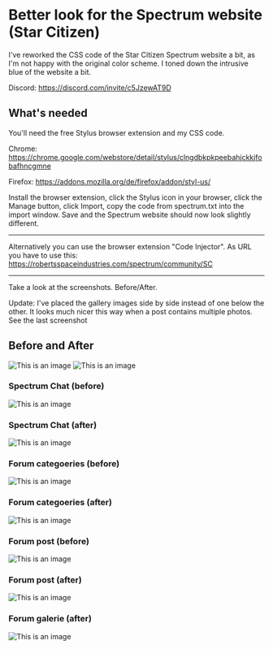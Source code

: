 # Better look for the Spectrum website (Star Citizen)
I've reworked the CSS code of the Star Citizen Spectrum website a bit, as I'm not happy with the original color scheme. I toned down the intrusive blue of the website a bit.

Discord: https://discord.com/invite/c5JzewAT9D


## What's needed

You'll need the free Stylus browser extension and my CSS code.

Chrome: https://chrome.google.com/webstore/detail/stylus/clngdbkpkpeebahjckkjfobafhncgmne

Firefox: https://addons.mozilla.org/de/firefox/addon/styl-us/

Install the browser extension, click the Stylus icon in your browser, click the Manage button, click Import, copy the code from spectrum.txt into the import window. Save and the Spectrum website should now look slightly different.

---
Alternatively you can use the browser extension "Code Injector". As URL you have to use this: https://robertsspaceindustries.com/spectrum/community/SC

---
Take a look at the screenshots. Before/After.

Update: I've placed the gallery images side by side instead of one below the other. It looks much nicer this way when a post contains multiple photos. See the last screenshot

## Before and After
![This is an image](https://i.imgur.com/BWT3Qls.png)
![This is an image](https://i.imgur.com/4H2rGCW.png)

### Spectrum Chat (before)
![This is an image](https://i.imgur.com/UvOdh0W.png)

### Spectrum Chat (after)
![This is an image](https://i.imgur.com/N6E7yQg.png)

### Forum categoeries (before)
![This is an image](https://i.imgur.com/Th6PD6F.png)

### Forum categoeries (after)
![This is an image](https://i.imgur.com/80G6rlD.png)

### Forum post (before)
![This is an image](https://i.imgur.com/DrCJDXU.png)

### Forum post (after)
![This is an image](https://i.imgur.com/8LH8lM0.png)

### Forum galerie (after)
![This is an image](https://dto9r5vaiz7bu.cloudfront.net/zk1twtuhxaqop/tavern_upload_large.png)
